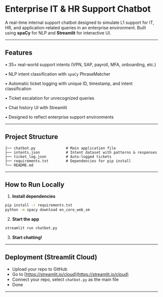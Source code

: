 
# Enterprise IT & HR Support Chatbot

A real-time internal support chatbot designed to simulate L1 support for IT, HR, and application-related queries in an enterprise environment. Built using **spaCy** for NLP and **Streamlit** for interactive UI.

---

##  Features

•	35+ real-world support intents (VPN, SAP, payroll, MFA, onboarding, etc.)

•	NLP intent classification with `spaCy` PhraseMatcher

•	Automatic ticket logging with unique ID, timestamp, and intent classification

•	Ticket escalation for unrecognized queries

•	Chat history UI with Streamlit

•	Designed to reflect enterprise support environments


---

##  Project Structure

```
├── chatbot.py              # Main application file
├── intents.json            # Intent dataset with patterns & responses
├── ticket_log.json         # Auto-logged tickets
├── requirements.txt        # Dependencies for pip install
└── README.md              
```

---

## How to Run Locally

1. **Install dependencies**
```bash
pip install -r requirements.txt
python -m spacy download en_core_web_sm
```

2. **Start the app**
```bash
streamlit run chatbot.py
```

3. **Start chatting!**

---

##  Deployment (Streamlit Cloud)

- Upload your repo to GitHub
- Go to [https://streamlit.io/cloud](https://streamlit.io/cloud)
- Connect your repo, select `chatbot.py` as the main file
- Done

---